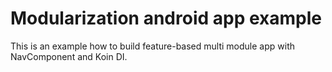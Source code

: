 # Modularization android app example
This is an example how to build feature-based multi module app with NavComponent and Koin DI.
